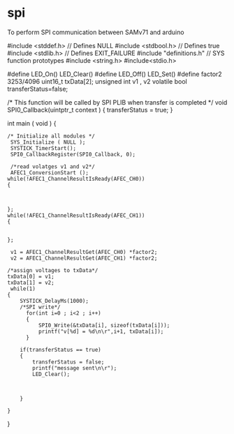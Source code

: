 # spi
To perform SPI communication between SAMv71 and arduino




#include <stddef.h>                     // Defines NULL
#include <stdbool.h>                    // Defines true
#include <stdlib.h>                     // Defines EXIT_FAILURE
#include "definitions.h"                // SYS function prototypes
#include <string.h>
#include<stdio.h>

#define LED_On()      LED_Clear()
#define LED_Off()     LED_Set()
#define factor2         3253/4096
uint16_t txData[2];
unsigned int  v1 , v2
volatile bool transferStatus=false;
 

/* This function will be called by SPI PLIB when transfer is completed */
void SPI0_Callback(uintptr_t context )
{
    transferStatus = true;
}


 
int main ( void )
{
    
    /* Initialize all modules */
     SYS_Initialize ( NULL ); 
     SYSTICK_TimerStart();
     SPI0_CallbackRegister(SPI0_Callback, 0);
     
     /*read volatges v1 and v2*/
     AFEC1_ConversionStart ();
    while(!AFEC1_ChannelResultIsReady(AFEC_CH0)) 
    {

    
    
    };
    while(!AFEC1_ChannelResultIsReady(AFEC_CH1))
    {
        
        
    };
    
     v1 = AFEC1_ChannelResultGet(AFEC_CH0) *factor2;
     v2 = AFEC1_ChannelResultGet(AFEC_CH1) *factor2;
    
    /*assign voltages to txData*/
    txData[0] = v1;
    txData[1] = v2;
     while(1)
    {
        SYSTICK_DelayMs(1000);
        /*SPI write*/
          for(int i=0 ; i<2 ; i++)
          {
              SPI0_Write(&txData[i], sizeof(txData[i]));
              printf("v[%d] = %d\n\r",i+1, txData[i]);
          }
       
        if(transferStatus == true)
        {
            transferStatus = false;
            printf("message sent\n\r");
            LED_Clear();
            
            
           
        }

    }
}
